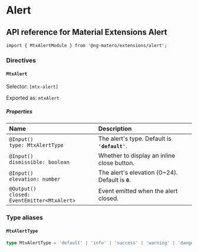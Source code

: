 # Alert

## API reference for Material Extensions Alert

`import { MtxAlertModule } from '@ng-matero/extensions/alert';`

### Directives

#### `MtxAlert`

Selector: `[mtx-alert]`

Exported as: `mtxAlert`

##### Properties

| Name | Description |
| :--- | :--- |
| `@Input()`<br>`type: MtxAlertType` | The alert's type. Default is **`'default'`**. |
| `@Input()`<br>`dismissible: boolean` | Whether to display an inline close button. |
| `@Input()`<br>`elevation: number` | The alert's elevation (0~24). Default is **`0`**. |
| `@Output()`<br>`closed: EventEmitter<MtxAlert>` | Event emitted when the alert closed. |

### Type aliases

#### `MtxAlertType`

```ts
type MtxAlertType = 'default' | 'info' | 'success' | 'warning' | 'danger';
```
